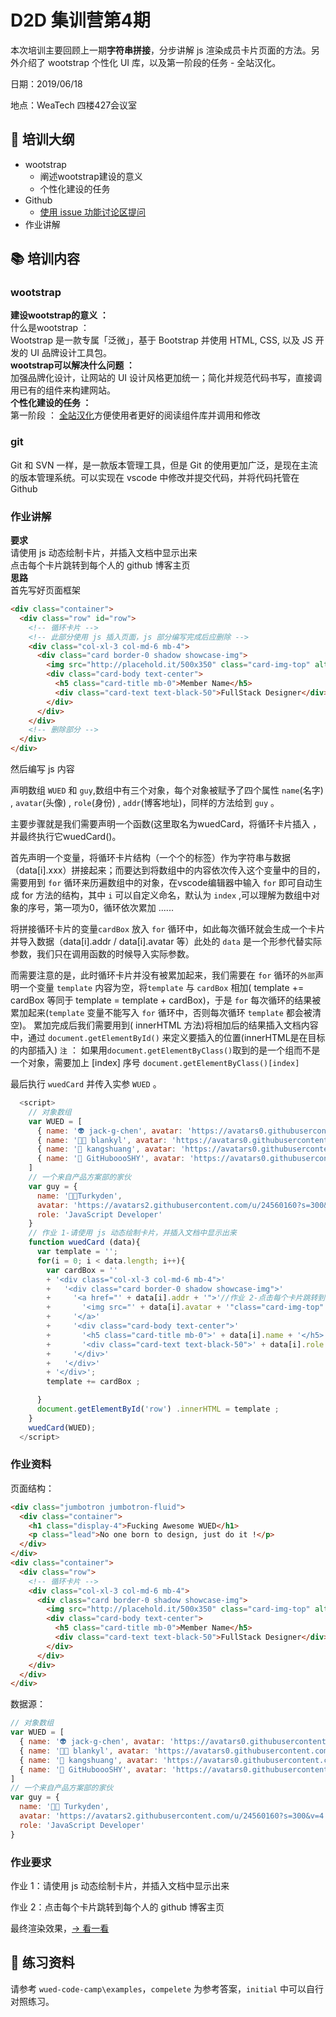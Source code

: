 # D2D 集训营第4期

本次培训主要回顾上一期**字符串拼接**，分步讲解 js 渲染成员卡片页面的方法。另外介绍了 wootstrap 个性化 UI 库，以及第一阶段的任务 - 全站汉化。

日期：2019/06/18

地点：WeaTech 四楼427会议室

## 🥇 培训大纲

- wootstrap
  - 阐述wootstrap建设的意义
  - 个性化建设的任务
- Github
  - [使用 issue 功能讨论区提问](https://github.com/weaver-design/wued-code-camp/issues)
- 作业讲解

## 📚 培训内容

### wootstrap
**建设wootstrap的意义 ：**  
  什么是wootstrap ：   
  Wootstrap 是一款专属「泛微」，基于 Bootstrap 并使用 HTML, CSS, 以及 JS 开发的 UI 品牌设计工具包。  
**wootstrap可以解决什么问题 ：**   
  加强品牌化设计，让网站的 UI 设计风格更加统一；简化并规范代码书写，直接调用已有的组件来构建网站。  
**个性化建设的任务 ：**  
  第一阶段 ：  [全站汉化](https://wootstrap.netlify.com/docs/4.3/getting-started/introduction/)方便使用者更好的阅读组件库并调用和修改

### git  
  Git 和 SVN 一样，是一款版本管理工具，但是 Git 的使用更加广泛，是现在主流的版本管理系统。可以实现在 vscode 中修改并提交代码，并将代码托管在 Github

### 作业讲解
**要求**  
    请使用 js 动态绘制卡片，并插入文档中显示出来  
    点击每个卡片跳转到每个人的 github 博客主页  
**思路**  
    首先写好页面框架  
``` html
<div class="container">
  <div class="row" id="row">
    <!-- 循环卡片 -->
    <!-- 此部分使用 js 插入页面，js 部分编写完成后应删除 -->
    <div class="col-xl-3 col-md-6 mb-4">
      <div class="card border-0 shadow showcase-img">
        <img src="http://placehold.it/500x350" class="card-img-top" alt="Member Name">
        <div class="card-body text-center">
          <h5 class="card-title mb-0">Member Name</h5>
          <div class="card-text text-black-50">FullStack Designer</div>
        </div>
      </div>
    </div>
    <!-- 删除部分 -->
  </div>
</div>
```  
然后编写 js 内容   
 
声明数组 `WUED` 和 `guy`,数组中有三个对象，每个对象被赋予了四个属性 `name`(名字) , `avatar`(头像) , `role`(身份) , `addr`(博客地址)，同样的方法给到 `guy` 。  

主要步骤就是我们需要声明一个函数(这里取名为wuedCard，将循环卡片插入 ，并最终执行它wuedCard()。  

首先声明一个变量，将循环卡片结构（一个个的标签）作为字符串与数据（data[i].xxx）拼接起来；而要达到将数组中的内容依次传入这个变量中的目的，需要用到 `for` 循环来历遍数组中的对象，在vscode编辑器中输入 `for` 即可自动生成 for 方法的结构，其中 `i` 可以自定义命名，默认为 `index` ,可以理解为数组中对象的序号，第一项为0，循环依次累加 ......   

将拼接循环卡片的变量`cardBox` 放入 `for` 循环中，如此每次循环就会生成一个卡片并导入数据（data[i].addr / data[i].avatar 等）此处的 `data` 是一个形参代替实际参数，我们只在调用函数的时候导入实际参数。  

而需要注意的是，此时循环卡片并没有被累加起来，我们需要在 `for` 循环的`外部`声明一个变量 `template` 内容为空，将`template` 与 `cardBox` 相加( template += cardBox 等同于 template = template + cardBox)，于是 `for` 每次循环的结果被累加起来(`template` 变量不能写入 `for` 循环中，否则每次循环 `template` 都会被清空)。
累加完成后我们需要用到( innerHTML 方法)将相加后的结果插入文档内容中，通过 `document.getElementById()` 来定义要插入的位置(innerHTML是在目标的内部插入)  `注` ： 如果用`document.getElementByClass()`取到的是一个组而不是一个对象，需要加上 [index] 序号 `document.getElementByClass()[index]`  

最后执行 `wuedCard` 并传入实参 `WUED` 。  

``` js
  <script>
    // 对象数组
    var WUED = [
      { name: '👽 jack-g-chen', avatar: 'https://avatars0.githubusercontent.com/u/50906620?s=300&v=4', role: 'Team Leader',addr:'https://github.com/jack-g-chen' },
      { name: '👩‍🎨 blankyl', avatar: 'https://avatars0.githubusercontent.com/u/50934382?s=300&v=4', role: 'UE Designer' ,addr:'https://github.com/blankyl'},
      { name: '👩 kangshuang', avatar: 'https://avatars0.githubusercontent.com/u/50934637?s=300&v=4', role: 'UI Designer' ,addr:'https://github.com/kangshuang'},
      { name: '👼 GitHuboooSHY', avatar: 'https://avatars0.githubusercontent.com/u/50934332?s=300&v=4', role: 'FullStack Designer' ,addr:'https://github.com/GitHuboooSHY'},
    ]
    // 一个来自产品方案部的家伙
    var guy = { 
      name: '👨‍🚀Turkyden', 
      avatar: 'https://avatars2.githubusercontent.com/u/24560160?s=300&v=4', 
      role: 'JavaScript Developer' 
    }
    // 作业 1-请使用 js 动态绘制卡片，并插入文档中显示出来
    function wuedCard (data){       
      var template = '';
      for(i = 0; i < data.length; i++){
        var cardBox = ''
        + '<div class="col-xl-3 col-md-6 mb-4">'
        +   '<div class="card border-0 shadow showcase-img">'
        +     '<a href="' + data[i].addr + '">'//作业 2-点击每个卡片跳转到每个人的 github 博客主页
        +       '<img src="' + data[i].avatar + '"class="card-img-top" alt="' + data[i].name + '">'
        +     '</a>'
        +     '<div class="card-body text-center">'
        +       '<h5 class="card-title mb-0">' + data[i].name + '</h5>'
        +       '<div class="card-text text-black-50">' + data[i].role + '</div>'
        +     '</div>'
        +   '</div>'
        + '</div>';
        template += cardBox ;

      }
      document.getElementById('row') .innerHTML = template ;
    }
    wuedCard(WUED);       
  </script>   
```




### 作业资料

页面结构：

``` html
<div class="jumbotron jumbotron-fluid">
  <div class="container">
    <h1 class="display-4">Fucking Awesome WUED</h1>
    <p class="lead">No one born to design, just do it !</p>
  </div>
</div>
<div class="container">
  <div class="row">
    <!-- 循环卡片 -->
    <div class="col-xl-3 col-md-6 mb-4">
      <div class="card border-0 shadow showcase-img">
        <img src="http://placehold.it/500x350" class="card-img-top" alt="Member Name">
        <div class="card-body text-center">
          <h5 class="card-title mb-0">Member Name</h5>
          <div class="card-text text-black-50">FullStack Designer</div>
        </div>
      </div>
    </div>
  </div>
</div>
```

数据源：

```js
// 对象数组
var WUED = [
  { name: '👽 jack-g-chen', avatar: 'https://avatars0.githubusercontent.com/u/50906620?s=300&v=4', role: 'Team Leader' },
  { name: '👩‍🎨 blankyl', avatar: 'https://avatars0.githubusercontent.com/u/50934382?s=300&v=4', role: 'UE Designer' },
  { name: '👩 kangshuang', avatar: 'https://avatars0.githubusercontent.com/u/50934637?s=300&v=4', role: 'UI Designer' },
  { name: '👼 GitHuboooSHY', avatar: 'https://avatars0.githubusercontent.com/u/50934332?s=300&v=4', role: 'FullStack Designer' },
]
// 一个来自产品方案部的家伙
var guy = {
  name: '👨‍🚀 Turkyden',
  avatar: 'https://avatars2.githubusercontent.com/u/24560160?s=300&v=4',
  role: 'JavaScript Developer'
}
```

### 作业要求

作业 1：请使用 js 动态绘制卡片，并插入文档中显示出来

作业 2：点击每个卡片跳转到每个人的 github 博客主页

最终渲染效果，[&rarr; 看一看](https://weaver-design.github.io/wued-code-camp/examples/RENDER/complete/index.html)


## 💯 练习资料

请参考 `wued-code-camp\examples`，`compelete` 为参考答案，`initial` 中可以自行对照练习。